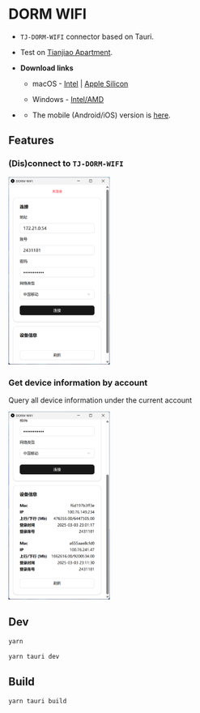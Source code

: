 # DORM WIFI

- `TJ-DORM-WIFI` connector based on Tauri.

- Test on [Tianjiao Apartment](https://news.tongji.edu.cn/info/1002/88212.htm).

- **Download links**

    - macOS - [Intel](https://github.com/sitdownkevin/dorm-wifi-tauri/releases/download/v1.0.1/DORM.WIFI_1.0.1_x64.dmg) | [Apple Silicon](https://github.com/sitdownkevin/dorm-wifi-tauri/releases/download/v1.0.1/DORM.WIFI_1.0.1_aarch64.dmg)

    - Windows - [Intel/AMD](https://github.com/sitdownkevin/dorm-wifi-tauri/releases/download/v1.0.1/DORM.WIFI_1.0.1_x64-setup.exe)

- - The mobile (Android/iOS) version is [here](https://github.com/sitdownkevin/dorm-wifi-react-native).

## Features

### (Dis)connect to `TJ-DORM-WIFI`

<img src="./docs/Snipaste_2025-03-05_20-18-35.png" width="200"/>

### Get device information by account

Query all device information under the current account

<img src="./docs/Snipaste_2025-03-05_20-18-56.png" width="200"/>

## Dev

```shell
yarn
```

```shell
yarn tauri dev
```

## Build

```shell
yarn tauri build
```